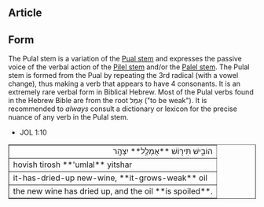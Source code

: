 ## Article

## Form
The Pulal stem is a variation of the [Pual stem](https://git.door43.org/Door43/en-uhg/src/master/content/stem_pual/02.md) and expresses the passive voice of the verbal action of the [Pilel stem](https://git.door43.org/Door43/en-uhg/src/master/content/stem_pilel/02.md) and/or the [Palel stem](https://git.door43.org/Door43/en-uhg/src/master/content/stem_palel/02.md).  The Pulal stem is formed from the Pual by repeating the 3rd radical (with a vowel change), thus making a verb that appears to have 4 consonants. It is an extremely rare verbal form in Biblical Hebrew. Most of the Pulal verbs found in the Hebrew Bible are from the root אָמַל ("to be weak"). It is recommended to *always* consult a dictionary or lexicon for the precise nuance of any verb in the Pulal stem. 

* JOL 1:10
<table border="1" class="docutils">
<colgroup>
<col width="100%" />
</colgroup>
<tbody valign="top">
<tr class="row-odd" align="right"><td>הוֹבִ֥ישׁ תִּיר֖וֹשׁ **אֻמְלַ֥ל** יִצְהָֽר</td>
</tr>
<tr class="row-even"><td>hovish tirosh **'umlal** yitshar</td>
</tr>
<tr class="row-odd"><td>it-has-dried-up new-wine, **it-grows-weak** oil</td>
</tr>
<tr class="row-even"><td>the new wine has dried up, and the oil **is spoiled**.</td>
</tr>
</tbody>
</table>